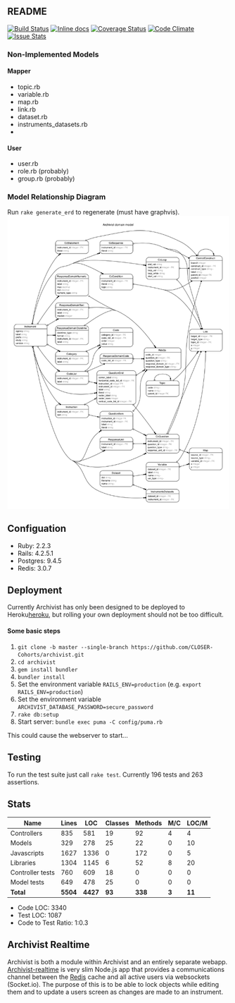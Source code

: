 ## README

[![Build Status](https://travis-ci.org/CLOSER-Cohorts/archivist.svg?branch=develop)](https://travis-ci.org/CLOSER-Cohorts/archivist)
[![Inline docs](http://inch-ci.org/github/CLOSER-Cohorts/archivist.svg?branch=develop)](http://inch-ci.org/github/CLOSER-Cohorts/archivist)
[![Coverage Status](https://coveralls.io/repos/github/CLOSER-Cohorts/archivist/badge.svg?branch=develop)](https://coveralls.io/github/CLOSER-Cohorts/archivist?branch=master)
[![Code Climate](https://codeclimate.com/github/CLOSER-Cohorts/archivist/badges/gpa.svg)](https://codeclimate.com/github/CLOSER-Cohorts/archivist)
[![Issue Stats](http://issuestats.com/github/CLOSER-Cohorts/archivist/badge/issue)](http://issuestats.com/github/CLOSER-Cohorts/archivist)

### Non-Implemented Models
#### Mapper
* topic.rb
* variable.rb
* map.rb
* link.rb
* dataset.rb
* instruments_datasets.rb
*
#### User
* user.rb
* role.rb     (probably)
* group.rb    (probably)

### Model Relationship Diagram
Run `rake generate_erd` to regenerate (must have graphvis).
![](/app/assets/images/diagrams/erd.png)

## Configuation
* Ruby: 2.2.3
* Rails: 4.2.5.1
* Postgres: 9.4.5
* Redis: 3.0.7

## Deployment
Currently Archivist has only been designed to be deployed to Heroku[heroku], but rolling your own deployment should not be too difficult.
#### Some basic steps
1. `git clone -b master --single-branch https://github.com/CLOSER-Cohorts/archivist.git`
2. `cd archivist`
3. `gem install bundler`
4. `bundler install`
5. Set the environment variable  `RAILS_ENV=production` (e.g. `export RAILS_ENV=production`)
6. Set the environment variable  `ARCHIVIST_DATABASE_PASSWORD=secure_password`
7. `rake db:setup`
8. Start server: `bundle exec puma -C config/puma.rb`

This could cause the webserver to start...

## Testing
To run the test suite just call `rake test`. Currently 196 tests and 263 assertions.

## Stats
| Name                 | Lines |   LOC | Classes | Methods | M/C | LOC/M |
|----------------------|-------|-------|---------|---------|-----|-------|
| Controllers          |   835 |   581 |      19 |      92 |   4 |     4 |
| Models               |   329 |   278 |      25 |      22 |   0 |    10 |
| Javascripts          |  1627 |  1336 |       0 |     172 |   0 |     5 |
| Libraries            |  1304 |  1145 |       6 |      52 |   8 |    20 |
| Controller tests     |   760 |   609 |      18 |       0 |   0 |     0 |
| Model tests          |   649 |   478 |      25 |       0 |   0 |     0 |
| **Total**            |**5504**|**4427**| **93**| **338** |**3**| **11**|

  - Code LOC: 3340
  - Test LOC: 1087
  - Code to Test Ratio: 1:0.3

## Archivist Realtime
Archivist is both a module within Archivist and an entirely separate webapp. [Archivist-realtime][realtime] is very slim Node.js app that provides a communications channel between the [Redis][redis] cache and all active users via websockets (Socket.io). The purpose of this is to be able to lock objects while editing them and to update a users screen as changes are made to an instrument.

[realtime]: https://github.com/CLOSER-Cohorts/archivist-realtime
[redis]: http://redis.io
[heroku]: http://heroku.com
